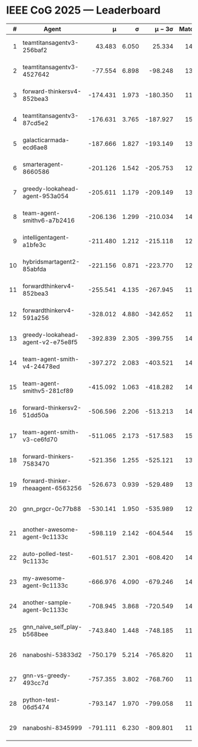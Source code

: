 # IEEE CoG 2025 — Leaderboard

| # | Agent | μ | σ | μ − 3σ | Matches | Updated |
|---:|---|---:|---:|---:|---:|---|
| 1 | teamtitansagentv3-256baf2 | 43.483 | 6.050 | 25.334 | 14538 | 2025-08-22 07:30 |
| 2 | teamtitansagentv3-4527642 | -77.554 | 6.898 | -98.248 | 13992 | 2025-08-22 07:30 |
| 3 | forward-thinkersv4-852bea3 | -174.431 | 1.973 | -180.350 | 11398 | 2025-08-22 07:30 |
| 4 | teamtitansagentv3-87cd5e2 | -176.631 | 3.765 | -187.927 | 15026 | 2025-08-22 07:30 |
| 5 | galacticarmada-ecd6ae8 | -187.666 | 1.827 | -193.149 | 13540 | 2025-08-22 07:30 |
| 6 | smarteragent-8660586 | -201.126 | 1.542 | -205.753 | 12111 | 2025-08-22 07:30 |
| 7 | greedy-lookahead-agent-953a054 | -205.611 | 1.179 | -209.149 | 13732 | 2025-08-22 07:30 |
| 8 | team-agent-smithv6-a7b2416 | -206.136 | 1.299 | -210.034 | 14020 | 2025-08-22 07:30 |
| 9 | intelligentagent-a1bfe3c | -211.480 | 1.212 | -215.118 | 12193 | 2025-08-22 07:30 |
| 10 | hybridsmartagent2-85abfda | -221.156 | 0.871 | -223.770 | 12637 | 2025-08-22 07:30 |
| 11 | forwardthinkerv4-852bea3 | -255.541 | 4.135 | -267.945 | 11661 | 2025-08-22 07:30 |
| 12 | forwardthinkerv4-591a256 | -328.012 | 4.880 | -342.652 | 11798 | 2025-08-22 07:30 |
| 13 | greedy-lookahead-agent-v2-e75e8f5 | -392.839 | 2.305 | -399.755 | 14092 | 2025-08-22 07:30 |
| 14 | team-agent-smith-v4-24478ed | -397.272 | 2.083 | -403.521 | 14802 | 2025-08-22 07:30 |
| 15 | team-agent-smithv5-281cf89 | -415.092 | 1.063 | -418.282 | 14260 | 2025-08-22 07:30 |
| 16 | forward-thinkersv2-51dd50a | -506.596 | 2.206 | -513.213 | 14028 | 2025-08-22 07:30 |
| 17 | team-agent-smith-v3-ce6fd70 | -511.065 | 2.173 | -517.583 | 15442 | 2025-08-22 07:30 |
| 18 | forward-thinkers-7583470 | -521.356 | 1.255 | -525.121 | 13340 | 2025-08-22 07:30 |
| 19 | forward-thinker-rheaagent-6563256 | -526.673 | 0.939 | -529.489 | 13848 | 2025-08-22 07:30 |
| 20 | gnn_prgcr-0c77b88 | -530.141 | 1.950 | -535.989 | 12810 | 2025-08-22 07:30 |
| 21 | another-awesome-agent-9c1133c | -598.119 | 2.142 | -604.544 | 15040 | 2025-08-22 07:30 |
| 22 | auto-polled-test-9c1133c | -601.517 | 2.301 | -608.420 | 14220 | 2025-08-22 07:30 |
| 23 | my-awesome-agent-9c1133c | -666.976 | 4.090 | -679.246 | 14380 | 2025-08-22 07:30 |
| 24 | another-sample-agent-9c1133c | -708.945 | 3.868 | -720.549 | 14240 | 2025-08-22 07:30 |
| 25 | gnn_naive_self_play-b568bee | -743.840 | 1.448 | -748.185 | 11300 | 2025-08-22 07:30 |
| 26 | nanaboshi-53833d2 | -750.179 | 5.214 | -765.820 | 11000 | 2025-08-22 07:30 |
| 27 | gnn-vs-greedy-493cc7d | -757.355 | 3.802 | -768.760 | 11680 | 2025-08-22 07:30 |
| 28 | python-test-06d5474 | -793.147 | 1.970 | -799.058 | 11740 | 2025-08-22 07:30 |
| 29 | nanaboshi-8345999 | -791.111 | 6.230 | -809.801 | 11990 | 2025-08-22 07:30 |
